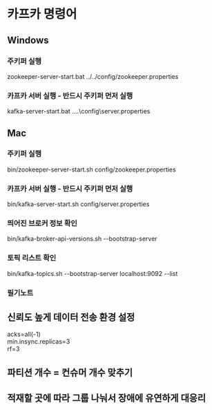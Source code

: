 # 카프카 명령어

## Windows
### 주키퍼 실행
zookeeper-server-start.bat ../../config/zookeeper.properties
### 카프카 서버 실행 - 반드시 주키퍼 먼저 실행
kafka-server-start.bat ..\..\config\server.properties

## Mac
### 주키퍼 실행
bin/zookeeper-server-start.sh config/zookeeper.properties
### 카프카 서버 실행 - 반드시 주키퍼 먼저 실행
bin/kafka-server-start.sh config/server.properties
### 띄어진 브로커 정보 확인
bin/kafka-broker-api-versions.sh --bootstrap-server
### 토픽 리스트 확인
bin/kafka-topics.sh --bootstrap-server localhost:9092 --list

### 필기노트
## 신뢰도 높게 데이터 전송 환경 설정
acks=all(-1) \
min.insync.replicas=3 \
rf=3

## 파티션 개수 = 컨슈머 개수 맞추기
## 적재할 곳에 따라 그룹 나눠서 장애에 유연하게 대응리


